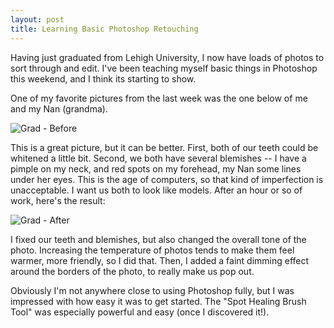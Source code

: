 ```yaml
---
layout: post
title: Learning Basic Photoshop Retouching
---
```


Having just graduated from Lehigh University, I now have loads of photos to sort through and edit. I've been teaching myself basic things in Photoshop this weekend, and I think its starting to show. 

One of my favorite pictures from the last week was the one below of me and my Nan (grandma).

![Grad - Before](/images/grad-before.jpg)

This is a great picture, but it can be better. First, both of our teeth could be whitened a little bit. Second, we both have several blemishes -- I have a pimple on my neck, and red spots on my forehead, my Nan some lines under her eyes. This is the age of computers, so that kind of imperfection is unacceptable. I want us both to look like models. After an hour or so of work, here's the result:

![Grad - After](/images/grad-after.jpg)

I fixed our teeth and blemishes, but also changed the overall tone of the photo. Increasing the temperature of photos tends to make them feel warmer, more friendly, so I did that. Then, I added a faint dimming effect around the borders of the photo, to really make us pop out. 

Obviously I'm not anywhere close to using Photoshop fully, but I was impressed with how easy it was to get started. The "Spot Healing Brush Tool" was especially powerful and easy (once I discovered it!).